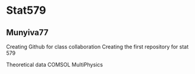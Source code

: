 # Stat579
## Munyiva77

Creating Github for class collaboration 
Creating the first repository for stat 579

Theoretical data
COMSOL MultiPhysics
